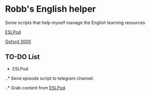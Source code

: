 # Robb's English helper

Some scripts that help myself manage the English learning resources

[ESLPod](http://www.ieslpod.com)

[Oxford 3000](https://github.com/OliverCollins/Oxford-3000-Word-List)

## TO-DO List

* ESLPod

..* Send episode script to telegram channel.

..* Grab content from [ESLPod](www.ieslpod.com).
